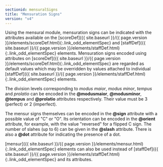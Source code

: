 ```yaml
---
sectionid: mensuralSigns
title: "Mensuration Signs"
version: "v4"
---
```





Using the mensural module, mensuration signs can be indicated with the attributes
available
on the [scoreDef]({{ site.baseurl }}/{{ page.version }}/elements/scoreDef.html){:.link_odd_elementSpec} and [staffDef]({{ site.baseurl }}/{{ page.version }}/elements/staffDef.html){:.link_odd_elementSpec} elements. Mensuration
signs encoded using attributes on [scoreDef]({{ site.baseurl }}/{{ page.version }}/elements/scoreDef.html){:.link_odd_elementSpec} are regarded as default
values which may be overridden by values attached to individual [staffDef]({{ site.baseurl }}/{{ page.version }}/elements/staffDef.html){:.link_odd_elementSpec}
elements.


The division levels corresponding to *modus maior*, *modus minor*,
*tempus* and *prolatio* can be encoded in the **@modusmaior**,
**@modusminor**, **@tempus** and **@prolatio** attributes respectively.
Their value must be 3 (perfect) or 2 (imperfect).




The mensur signs themselves can be encoded in the **@sign** attribute with a possible
value of "C" or "O". Its orientation can be encoded in the **@orient** attribute, for
example, with the value "reversed" for a flipped C sign. The number of slahes (up
to 6) can be
given in the **@slash** attribute. There is also a **@dot** attribute for
indicating the presence of a dot.



[mensur]({{ site.baseurl }}/{{ page.version }}/elements/mensur.html){:.link_odd_elementSpec} elements can also be used instead of [staffDef]({{ site.baseurl }}/{{ page.version }}/elements/staffDef.html){:.link_odd_elementSpec} and its attributes.



